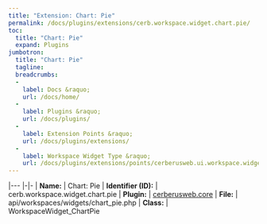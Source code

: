 ```yaml
---
title: "Extension: Chart: Pie"
permalink: /docs/plugins/extensions/cerb.workspace.widget.chart.pie/
toc:
  title: "Chart: Pie"
  expand: Plugins
jumbotron:
  title: "Chart: Pie"
  tagline: 
  breadcrumbs:
  -
    label: Docs &raquo;
    url: /docs/home/
  -
    label: Plugins &raquo;
    url: /docs/plugins/
  -
    label: Extension Points &raquo;
    url: /docs/plugins/extensions/
  -
    label: Workspace Widget Type &raquo;
    url: /docs/plugins/extensions/points/cerberusweb.ui.workspace.widget
---
```


|---
|-|-
| **Name:** | Chart: Pie
| **Identifier (ID):** | cerb.workspace.widget.chart.pie
| **Plugin:** | [cerberusweb.core](/docs/plugins/cerberusweb.core/)
| **File:** | api/workspaces/widgets/chart_pie.php
| **Class:** | WorkspaceWidget_ChartPie

